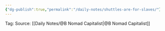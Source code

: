 ```yaml
---
{"dg-publish":true,"permalink":"/daily-notes/shuttles-are-for-slaves/"}
---
```



Tag: 
Source: [[Daily Notes/@B Nomad Capitalist\|@B Nomad Capitalist]] 